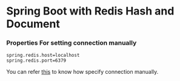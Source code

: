 # Spring Boot with Redis Hash and Document

### Properties For setting connection manually
```shell
spring.redis.host=localhost
spring.redis.port=6379
```

You can refer [this](https://github.com/redis/redis-om-spring/blob/main/demos/roms-documents/src/test/java/com/redis/om/documents/TestConfig.java)
 to know how specify connection manually.
